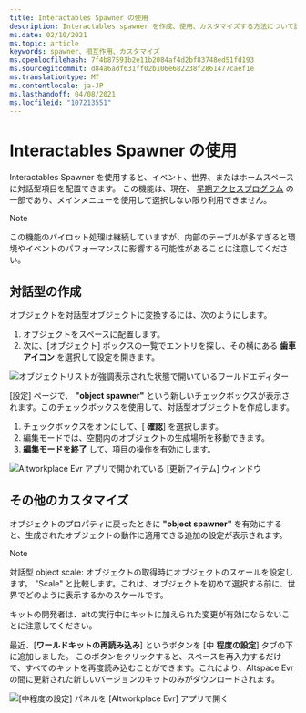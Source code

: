 ```yaml
---
title: Interactables Spawner の使用
description: Interactables spawner を作成、使用、カスタマイズする方法について説明します。これらの項目は、Altspaces Evr スペースに配置します。
ms.date: 02/10/2021
ms.topic: article
keywords: spawner、相互作用、カスタマイズ
ms.openlocfilehash: 7f4b87591b2e11b2084af4d2bf83748ed51fd193
ms.sourcegitcommit: d84a6adf631ff02b106e682238f2861477caef1e
ms.translationtype: MT
ms.contentlocale: ja-JP
ms.lasthandoff: 04/08/2021
ms.locfileid: "107213551"
---
```

# <a name="using-the-interactables-spawner"></a>Interactables Spawner の使用

Interactables Spawner を使用すると、イベント、世界、またはホームスペースに対話型項目を配置できます。 この機能は、現在、 [早期アクセスプログラム](../world-building/early-access.md) の一部であり、メインメニューを使用して選択しない限り利用できません。

> [!NOTE]
> この機能のパイロット処理は継続していますが、内部のテーブルが多すぎると環境やイベントのパフォーマンスに影響する可能性があることに注意してください。 

## <a name="creating-an-interactable"></a>対話型の作成

オブジェクトを対話型オブジェクトに変換するには、次のようにします。

1. オブジェクトをスペースに配置します。
2. 次に、[オブジェクト] ボックスの一覧でエントリを探し、その横にある **歯車アイコン** を選択して設定を開きます。

![オブジェクトリストが強調表示された状態で開いているワールドエディター](images/interactables-spawner-img-01.png)

[設定] ページで、 **"object spawner"** という新しいチェックボックスが表示されます。このチェックボックスを使用して、対話型オブジェクトを作成します。

1. チェックボックスをオンにして、[ **確認**] を選択します。
2. 編集モードでは、空間内のオブジェクトの生成場所を移動できます。
3. **編集モードを終了** して、項目の操作を有効にします。

![Altworkplace Evr アプリで開かれている [更新アイテム] ウィンドウ](images/interactables-spawner-img-02.png)

## <a name="other-customizations"></a>その他のカスタマイズ

オブジェクトのプロパティに戻ったときに **"object spawner"** を有効にすると、生成されたオブジェクトの動作に適用できる追加の設定が表示されます。

> [!NOTE]
> 対話型 object scale: オブジェクトの取得時にオブジェクトのスケールを設定します。 "Scale" と比較します。これは、オブジェクトを初めて選択する前に、世界でどのように表示するかのスケールです。

キットの開発者は、altの実行中にキットに加えられた変更が有効にならないことに注意してください。

最近、[**ワールドキットの再読み込み**] というボタンを [中 **程度の設定**] タブの下に追加しました。 このボタンをクリックすると、スペースを再入力するだけで、すべてのキットを再度読み込むことができます。これにより、Altspace Evr の間に更新された新しいバージョンのキットのみがダウンロードされます。

![[中程度の設定] パネルを [Altworkplace Evr] アプリで開く](images/interactables-spawner-img-03.png)